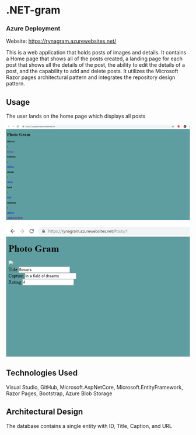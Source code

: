# .NET-gram

### Azure Deployment

Website: https://rynagram.azurewebsites.net/

This is a web application that holds posts of images and details. It contains a Home page that shows all of the posts created, a landing page for each post that shows all the details of the post, the ability to edit the details of a post, and the capability to add and delete posts.  It utilizes the Microsoft Razor pages architectural pattern and integrates the repository design pattern.  

## Usage

The user lands on the home page which displays all posts



![HomePage](https://github.com/rynnnaa/.NET-gram/blob/master/NET-Gram/NET-Gram/assets/indexPage.PNG)

![IndivisualPost](https://github.com/rynnnaa/.NET-gram/blob/master/NET-Gram/NET-Gram/assets/LinkPage.PNG)





## Technologies Used

Visual Studio, GitHub, Microsoft.AspNetCore, Microsoft.EntityFramework, Razor Pages, Bootstrap, Azure Blob Storage

## Architectural Design

The database contains a single entity with ID, Title, Caption, and URL

